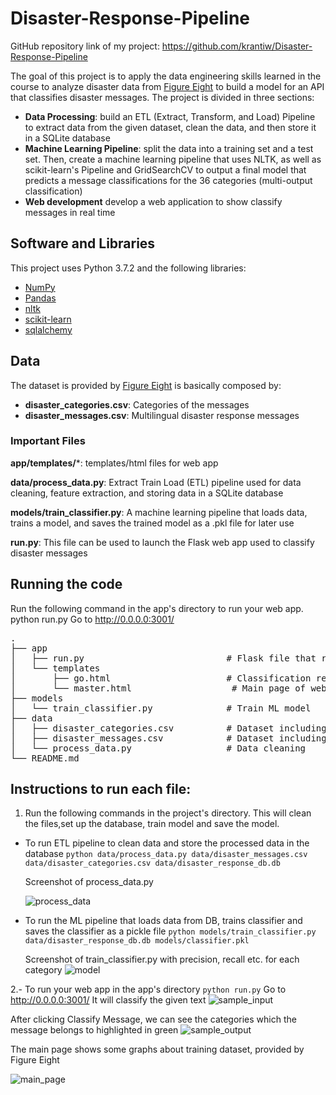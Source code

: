 # Disaster-Response-Pipeline

GitHub repository link of my project: https://github.com/krantiw/Disaster-Response-Pipeline


The goal of this project is to apply the data engineering skills learned in the course to analyze disaster data from [Figure Eight](https://www.figure-eight.com/) to build a model for an API that classifies disaster messages. The project is divided in three sections:
* **Data Processing**: build an ETL (Extract, Transform, and Load) Pipeline to extract data from the given dataset, clean the data, and then store it in a SQLite database
* **Machine Learning Pipeline**: split the data into a training set and a test set. Then, create a machine learning pipeline that uses NLTK, as well as scikit-learn's Pipeline and GridSearchCV to output a final model that predicts a message classifications for the 36 categories (multi-output classification)
* **Web development** develop a web application to show classify messages in real time

## Software and Libraries

This project uses Python 3.7.2 and the following libraries:
* [NumPy](http://www.numpy.org/)
* [Pandas](http://pandas.pydata.org)
* [nltk](https://www.nltk.org/)
* [scikit-learn](http://scikit-learn.org/stable/)
* [sqlalchemy](https://www.sqlalchemy.org/)

## Data

The dataset is provided by [Figure Eight](https://www.figure-eight.com/dataset/combined-disaster-response-data/) is basically composed by:
* **disaster_categories.csv**: Categories of the messages
* **disaster_messages.csv**: Multilingual disaster response messages

### Important Files
**app/templates/***: templates/html files for web app

**data/process_data.py**: Extract Train Load (ETL) pipeline used for data cleaning, feature extraction, and storing data in a SQLite database

**models/train_classifier.py**: A machine learning pipeline that loads data, trains a model, and saves the trained model as a .pkl file for later use

**run.py**: This file can be used to launch the Flask web app used to classify disaster messages

## Running the code

Run the following command in the app's directory to run your web app. python run.py
Go to http://0.0.0.0:3001/

<pre>
.
├── app     
│   ├── run.py                           # Flask file that runs app
│   └── templates   
│       ├── go.html                      # Classification result page of web app
│       └── master.html                   # Main page of web app
├── models
│   └── train_classifier.py              # Train ML model       
├── data                   
│   ├── disaster_categories.csv          # Dataset including all the categories  
│   ├── disaster_messages.csv            # Dataset including all the messages
│   └── process_data.py                  # Data cleaning       
└── README.md
</pre>


## Instructions to run each file:

1. Run the following commands in the project's directory. This will clean the files,set up the database, train model and save the model.
 - To run ETL pipeline to clean data and store the processed data in the database
        `python data/process_data.py data/disaster_messages.csv data/disaster_categories.csv data/disaster_response_db.db`
     
     Screenshot of process_data.py
    
    ![process_data](https://user-images.githubusercontent.com/70027063/115167971-065b6d80-a0d7-11eb-89f6-499da4099519.jpeg)
     
 


       
  - To run the ML pipeline that loads data from DB, trains classifier and saves the classifier as a pickle file
        `python models/train_classifier.py data/disaster_response_db.db models/classifier.pkl`
    
     Screenshot of train_classifier.py with precision, recall etc. for each category
       ![model](https://user-images.githubusercontent.com/70027063/115168019-36a30c00-a0d7-11eb-8e35-ba5b0e6a5d58.jpeg) 
       
 2.- To run your web app in the app's directory
      `python run.py` 
      Go to http://0.0.0.0:3001/
      It will classify the given text
     ![sample_input](https://user-images.githubusercontent.com/70027063/115120055-066d4780-9fc9-11eb-8f75-4a8b1bc4b37c.png)



        
   After clicking Classify Message, we can see the categories which the message belongs to highlighted in green
   ![sample_output](https://user-images.githubusercontent.com/70027063/115119694-51865b00-9fc7-11eb-9003-4db545e71b54.png)


The main page shows some graphs about training dataset, provided by Figure Eight

![main_page](https://user-images.githubusercontent.com/70027063/115119921-6c0d0400-9fc8-11eb-8af7-3bd1b924ee13.png)
